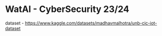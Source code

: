 # WatAI - CyberSecurity 23/24
 
dataset - https://www.kaggle.com/datasets/madhavmalhotra/unb-cic-iot-dataset
